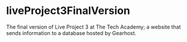 # liveProject3FinalVersion
The final version of Live Project 3 at The Tech Academy; a website that sends information to a database hosted by Gearhost.
